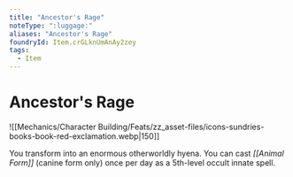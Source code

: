 ```yaml
---
title: "Ancestor's Rage"
noteType: ":luggage:"
aliases: "Ancestor's Rage"
foundryId: Item.crGLknUmAnAy2zey
tags:
  - Item
---
```


# Ancestor's Rage
![[Mechanics/Character Building/Feats/zz_asset-files/icons-sundries-books-book-red-exclamation.webp|150]]

You transform into an enormous otherworldly hyena. You can cast _[[Animal Form]]_ (canine form only) once per day as a 5th-level occult innate spell.
